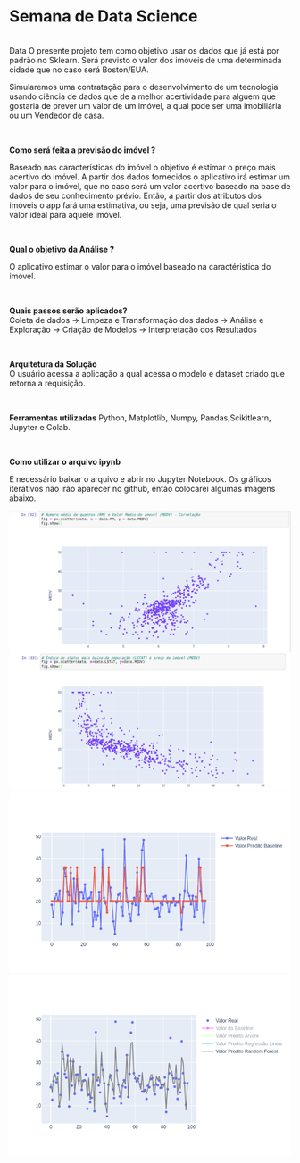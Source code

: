 <h1> Semana de Data Science</h1>
<br>Data
O presente projeto tem como objetivo usar os dados que já está por padrão no Sklearn. Será previsto o valor dos imóveis de uma determinada cidade que no caso será Boston/EUA. 

Simularemos uma contratação para o desenvolvimento de um tecnologia usando ciência de dados que de a melhor acertividade para alguem que gostaria de prever um valor de um imóvel, a qual pode ser uma imobiliária ou um Vendedor de casa.

<br>

**Como será feita a previsão do imóvel ?**

Baseado nas características do imóvel o objetivo é estimar o preço mais acertivo do imóvel. A partir dos dados fornecidos o aplicativo irá estimar um valor para o imóvel, que no caso será um valor acertivo baseado na base de dados de seu conhecimento prévio. Então, a partir dos atributos dos imóveis o app fará uma estimativa, ou seja, uma previsão de qual seria o valor ideal para aquele imóvel.

<br>

**Qual o objetivo da Análise ?**

O aplicativo estimar o valor para o imóvel baseado na caractéristica do imóvel.

<br>

**Quais passos serão aplicados?**
<br>
Coleta de dados -> Limpeza e Transformação dos dados -> Análise e Exploração -> Criação de Modelos -> Interpretação dos Resultados

<br>

**Arquitetura da Solução**
<br>
O usuário acessa a aplicação a qual acessa o modelo e dataset criado que retorna a requisição.

<br>

**Ferramentas utilizadas**
Python, Matplotlib, Numpy, Pandas,Scikitlearn, Jupyter e Colab.

<br>

**Como utilizar o arquivo ipynb**

É necessário baixar o arquivo e abrir no Jupyter Notebook. Os gráficos iterativos não irão aparecer no github, então colocarei algumas imagens abaixo.

![](https://github.com/vinibeni28/Semana-Data-Science-MinerandoDados/blob/master/figures-semana-data-science/Correlacao.png)
<br>
![](https://github.com/vinibeni28/Semana-Data-Science-MinerandoDados/blob/master/figures-semana-data-science/Correlacao2.png)
<br>
![](https://github.com/vinibeni28/Semana-Data-Science-MinerandoDados/blob/master/figures-semana-data-science/graph1.png)
<br>
![](https://github.com/vinibeni28/Semana-Data-Science-MinerandoDados/blob/master/figures-semana-data-science/graph4.png)
